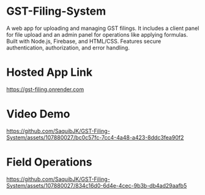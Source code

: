 # GST-Filing-System
A web app for uploading and managing GST filings. It includes a client panel for file upload and an admin panel for operations like applying formulas. Built with Node.js, Firebase, and HTML/CSS. Features secure authentication, authorization, and error handling.

# Hosted App Link
https://gst-filing.onrender.com

# Video Demo


https://github.com/SaquibJK/GST-Filing-System/assets/107880027/bc0c57fc-7cc4-4a48-a423-8ddc3fea90f2

# Field Operations


https://github.com/SaquibJK/GST-Filing-System/assets/107880027/834c16d0-6d4e-4cec-9b3b-db4ad29aafb5



